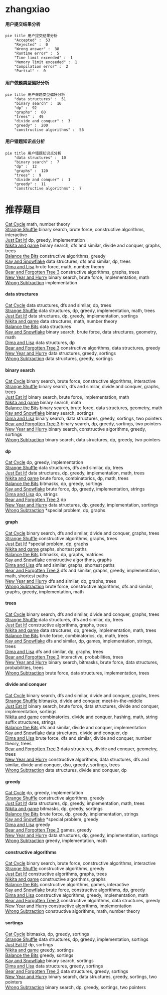 # zhangxiao
<!-- tabs:start -->
#### **用户提交结果分析**

```mermaid
pie title 用户提交结果分析
    "Accepted" :  53
    "Rejected" :  0
    "Wrong answer" :  38
    "Runtime error" :  5
    "Time limit exceeded" :  1
    "Memory limit exceeded" :  1
    "Compilation error" :  2
    "Partial" :  0
```
#### **用户做题类型偏好分析**

```mermaid
pie title 用户做题类型偏好分析
    "data structures" :  51
    "binary search" :  16
    "dp" :  92
    "graphs" :  60
    "trees" :  49
    "divide and conquer" :  3
    "greedy" :  200
    "constructive algorithms" :  56
```
#### **用户错题知识点分析**

```mermaid
pie title 用户错题知识点分析
    "data structures" :  10
    "binary search" :  7
    "dp" :  12
    "graphs" :  120
    "trees" :  9
    "divide and conquer" :  1
    "greedy" :  11
    "constructive algorithms" :  7
```
<!-- tabs:end -->
# 推荐题目
[Cat Cycle](http://codeforces.com/problemset/problem/1487/B)		math,
                        number theory		  
[Strange Shuffle](http://codeforces.com/problemset/problem/1470/C)		binary search,
                        brute force,
                        constructive algorithms,
                        interactive		  
[Just Eat It!](http://codeforces.com/problemset/problem/1285/B)		dp,
                        greedy,
                        implementation		  
[Nikita and game](http://codeforces.com/problemset/problem/842/E)		binary search,
                        dfs and similar,
                        divide and conquer,
                        graphs,
                        trees		  
[Balance the Bits](https://codeforces.com/contest/1504/problem/C)		constructive algorithms,
                        greedy		  
[Kay and Snowflake](http://codeforces.com/problemset/problem/685/B)		data structures,
                        dfs and similar,
                        dp,
                        trees		  
[Dima and Lisa](http://codeforces.com/problemset/problem/584/D)		brute force,
                        math,
                        number theory		  
[Bear and Forgotten Tree 3](http://codeforces.com/problemset/problem/639/B)		constructive algorithms,
                        graphs,
                        trees		  
[New Year and Hurry](http://codeforces.com/problemset/problem/750/A)		binary search,
                        brute force,
                        implementation,
                        math		  
[Wrong Subtraction](http://codeforces.com/problemset/problem/977/A)		implementation		  
<!-- tabs:start -->
#### **data structures**
[Cat Cycle](http://codeforces.com/problemset/problem/685/B)		data structures,
                        dfs and similar,
                        dp,
                        trees		  
[Strange Shuffle](http://codeforces.com/problemset/problem/75/D)		data structures,
                        dp,
                        greedy,
                        implementation,
                        math,
                        trees		  
[Just Eat It!](http://codeforces.com/problemset/problem/1271/D)		data structures,
                        dp,
                        greedy,
                        implementation,
                        sortings		  
[Nikita and game](https://codeforces.com/contest/447/problem/E)		data structures,
                        math,
                        number theory		  
[Balance the Bits](https://codeforces.com/contest/759/problem/C)		data structures		  
[Kay and Snowflake](http://codeforces.com/problemset/problem/1359/F)		binary search,
                        brute force,
                        data structures,
                        geometry,
                        math		  
[Dima and Lisa](http://codeforces.com/problemset/problem/1455/G)		data structures,
                        dp		  
[Bear and Forgotten Tree 3](http://codeforces.com/problemset/problem/1512/D)		constructive algorithms,
                        data structures,
                        greedy		  
[New Year and Hurry](http://codeforces.com/problemset/problem/1249/D2)		data structures,
                        greedy,
                        sortings		  
[Wrong Subtraction](http://codeforces.com/problemset/problem/845/C)		data structures,
                        greedy,
                        sortings		  
#### **binary search**
[Cat Cycle](http://codeforces.com/problemset/problem/1470/C)		binary search,
                        brute force,
                        constructive algorithms,
                        interactive		  
[Strange Shuffle](http://codeforces.com/problemset/problem/842/E)		binary search,
                        dfs and similar,
                        divide and conquer,
                        graphs,
                        trees		  
[Just Eat It!](http://codeforces.com/problemset/problem/750/A)		binary search,
                        brute force,
                        implementation,
                        math		  
[Nikita and game](https://codeforces.com/contest/701/problem/D)		binary search,
                        math		  
[Balance the Bits](http://codeforces.com/problemset/problem/1359/F)		binary search,
                        brute force,
                        data structures,
                        geometry,
                        math		  
[Kay and Snowflake](http://codeforces.com/problemset/problem/1119/D)		binary search,
                        sortings		  
[Dima and Lisa](http://codeforces.com/problemset/problem/767/D)		binary search,
                        data structures,
                        greedy,
                        sortings,
                        two pointers		  
[Bear and Forgotten Tree 3](http://codeforces.com/problemset/problem/1470/A)		binary search,
                        dp,
                        greedy,
                        sortings,
                        two pointers		  
[New Year and Hurry](http://codeforces.com/problemset/problem/1419/D1)		binary search,
                        constructive algorithms,
                        greedy,
                        sortings		  
[Wrong Subtraction](http://codeforces.com/problemset/problem/1492/C)		binary search,
                        data structures,
                        dp,
                        greedy,
                        two pointers		  
#### **dp**
[Cat Cycle](http://codeforces.com/problemset/problem/1285/B)		dp,
                        greedy,
                        implementation		  
[Strange Shuffle](http://codeforces.com/problemset/problem/685/B)		data structures,
                        dfs and similar,
                        dp,
                        trees		  
[Just Eat It!](http://codeforces.com/problemset/problem/75/D)		data structures,
                        dp,
                        greedy,
                        implementation,
                        math,
                        trees		  
[Nikita and game](http://codeforces.com/problemset/problem/1109/D)		brute force,
                        combinatorics,
                        dp,
                        math,
                        trees		  
[Balance the Bits](https://codeforces.com/contest/418/problem/B)		bitmasks,
                        dp,
                        greedy,
                        sortings		  
[Kay and Snowflake](http://codeforces.com/problemset/problem/550/A)		brute force,
                        dp,
                        greedy,
                        implementation,
                        strings		  
[Dima and Lisa](http://codeforces.com/problemset/problem/1110/H)		dp,
                        strings		  
[Bear and Forgotten Tree 3](https://codeforces.com/contest/544/problem/C)		dp		  
[New Year and Hurry](http://codeforces.com/problemset/problem/1271/D)		data structures,
                        dp,
                        greedy,
                        implementation,
                        sortings		  
[Wrong Subtraction](http://codeforces.com/problemset/problem/1346/E)		*special problem,
                        dp,
                        graphs		  
#### **graph**
[Cat Cycle](http://codeforces.com/problemset/problem/842/E)		binary search,
                        dfs and similar,
                        divide and conquer,
                        graphs,
                        trees		  
[Strange Shuffle](http://codeforces.com/problemset/problem/639/B)		constructive algorithms,
                        graphs,
                        trees		  
[Just Eat It!](http://codeforces.com/problemset/problem/1346/E)		*special problem,
                        dp,
                        graphs		  
[Nikita and game](http://codeforces.com/problemset/problem/59/E)		graphs,
                        shortest paths		  
[Balance the Bits](https://codeforces.com/contest/781/problem/D)		bitmasks,
                        dp,
                        graphs,
                        matrices		  
[Kay and Snowflake](https://codeforces.com/contest/1020/problem/E)		constructive algorithms,
                        graphs		  
[Dima and Lisa](http://codeforces.com/problemset/problem/954/D)		dfs and similar,
                        graphs,
                        shortest paths		  
[Bear and Forgotten Tree 3](http://codeforces.com/problemset/problem/520/B)		dfs and similar,
                        graphs,
                        greedy,
                        implementation,
                        math,
                        shortest paths		  
[New Year and Hurry](http://codeforces.com/problemset/problem/1238/F)		dfs and similar,
                        dp,
                        graphs,
                        trees		  
[Wrong Subtraction](http://codeforces.com/problemset/problem/1487/C)		brute force,
                        constructive algorithms,
                        dfs and similar,
                        graphs,
                        greedy,
                        implementation,
                        math		  
#### **trees**
[Cat Cycle](http://codeforces.com/problemset/problem/842/E)		binary search,
                        dfs and similar,
                        divide and conquer,
                        graphs,
                        trees		  
[Strange Shuffle](http://codeforces.com/problemset/problem/685/B)		data structures,
                        dfs and similar,
                        dp,
                        trees		  
[Just Eat It!](http://codeforces.com/problemset/problem/639/B)		constructive algorithms,
                        graphs,
                        trees		  
[Nikita and game](http://codeforces.com/problemset/problem/75/D)		data structures,
                        dp,
                        greedy,
                        implementation,
                        math,
                        trees		  
[Balance the Bits](http://codeforces.com/problemset/problem/1109/D)		brute force,
                        combinatorics,
                        dp,
                        math,
                        trees		  
[Kay and Snowflake](http://codeforces.com/problemset/problem/455/B)		dfs and similar,
                        dp,
                        games,
                        implementation,
                        strings,
                        trees		  
[Dima and Lisa](http://codeforces.com/problemset/problem/1238/F)		dfs and similar,
                        dp,
                        graphs,
                        trees		  
[Bear and Forgotten Tree 3](http://codeforces.com/problemset/problem/1438/F)		interactive,
                        probabilities,
                        trees		  
[New Year and Hurry](http://codeforces.com/problemset/problem/1479/D)		binary search,
                        bitmasks,
                        brute force,
                        data structures,
                        probabilities,
                        trees		  
[Wrong Subtraction](http://codeforces.com/problemset/problem/1511/C)		brute force,
                        data structures,
                        implementation,
                        trees		  
#### **divide and conquer**
[Cat Cycle](http://codeforces.com/problemset/problem/842/E)		binary search,
                        dfs and similar,
                        divide and conquer,
                        graphs,
                        trees		  
[Strange Shuffle](http://codeforces.com/problemset/problem/888/E)		bitmasks,
                        divide and conquer,
                        meet-in-the-middle		  
[Just Eat It!](http://codeforces.com/problemset/problem/1461/D)		binary search,
                        brute force,
                        data structures,
                        divide and conquer,
                        implementation,
                        sortings		  
[Nikita and game](http://codeforces.com/problemset/problem/1466/G)		combinatorics,
                        divide and conquer,
                        hashing,
                        math,
                        string suffix structures,
                        strings		  
[Balance the Bits](http://codeforces.com/problemset/problem/1490/D)		dfs and similar,
                        divide and conquer,
                        implementation		  
[Kay and Snowflake](https://codeforces.com/contest/1483/problem/C)		data structures,
                        divide and conquer,
                        dp		  
[Dima and Lisa](http://codeforces.com/problemset/problem/1491/E)		brute force,
                        dfs and similar,
                        divide and conquer,
                        number theory,
                        trees		  
[Bear and Forgotten Tree 3](http://codeforces.com/problemset/problem/1303/G)		data structures,
                        divide and conquer,
                        geometry,
                        trees		  
[New Year and Hurry](http://codeforces.com/problemset/problem/1494/D)		constructive algorithms,
                        data structures,
                        dfs and similar,
                        divide and conquer,
                        dsu,
                        greedy,
                        sortings,
                        trees		  
[Wrong Subtraction](http://codeforces.com/problemset/problem/1482/E)		data structures,
                        divide and conquer,
                        dp		  
#### **greedy**
[Cat Cycle](http://codeforces.com/problemset/problem/1285/B)		dp,
                        greedy,
                        implementation		  
[Strange Shuffle](https://codeforces.com/contest/1504/problem/C)		constructive algorithms,
                        greedy		  
[Just Eat It!](http://codeforces.com/problemset/problem/75/D)		data structures,
                        dp,
                        greedy,
                        implementation,
                        math,
                        trees		  
[Nikita and game](https://codeforces.com/contest/418/problem/B)		bitmasks,
                        dp,
                        greedy,
                        sortings		  
[Balance the Bits](http://codeforces.com/problemset/problem/550/A)		brute force,
                        dp,
                        greedy,
                        implementation,
                        strings		  
[Kay and Snowflake](http://codeforces.com/problemset/problem/1346/B)		*special problem,
                        greedy		  
[Dima and Lisa](http://codeforces.com/problemset/problem/870/B)		greedy		  
[Bear and Forgotten Tree 3](https://codeforces.com/contest/820/problem/C)		games,
                        greedy		  
[New Year and Hurry](http://codeforces.com/problemset/problem/1271/D)		data structures,
                        dp,
                        greedy,
                        implementation,
                        sortings		  
[Wrong Subtraction](http://codeforces.com/problemset/problem/1062/C)		greedy,
                        implementation,
                        math		  
#### **constructive algorithms**
[Cat Cycle](http://codeforces.com/problemset/problem/1470/C)		binary search,
                        brute force,
                        constructive algorithms,
                        interactive		  
[Strange Shuffle](https://codeforces.com/contest/1504/problem/C)		constructive algorithms,
                        greedy		  
[Just Eat It!](http://codeforces.com/problemset/problem/639/B)		constructive algorithms,
                        graphs,
                        trees		  
[Nikita and game](https://codeforces.com/contest/1020/problem/E)		constructive algorithms,
                        graphs		  
[Balance the Bits](http://codeforces.com/problemset/problem/1100/D)		constructive algorithms,
                        games,
                        interactive		  
[Kay and Snowflake](http://codeforces.com/problemset/problem/1373/E)		brute force,
                        constructive algorithms,
                        dp,
                        greedy		  
[Dima and Lisa](http://codeforces.com/problemset/problem/1313/B)		constructive algorithms,
                        greedy,
                        implementation,
                        math		  
[Bear and Forgotten Tree 3](http://codeforces.com/problemset/problem/1512/D)		constructive algorithms,
                        data structures,
                        greedy		  
[New Year and Hurry](http://codeforces.com/problemset/problem/676/A)		constructive algorithms,
                        implementation		  
[Wrong Subtraction](https://codeforces.com/contest/1243/problem/C)		constructive algorithms,
                        math,
                        number theory		  
#### **sortings**
[Cat Cycle](https://codeforces.com/contest/418/problem/B)		bitmasks,
                        dp,
                        greedy,
                        sortings		  
[Strange Shuffle](http://codeforces.com/problemset/problem/1271/D)		data structures,
                        dp,
                        greedy,
                        implementation,
                        sortings		  
[Just Eat It!](http://codeforces.com/problemset/problem/559/E)		dp,
                        sortings		  
[Nikita and game](http://codeforces.com/problemset/problem/1102/B)		greedy,
                        sortings		  
[Balance the Bits](http://codeforces.com/problemset/problem/379/C)		greedy,
                        sortings		  
[Kay and Snowflake](http://codeforces.com/problemset/problem/1119/D)		binary search,
                        sortings		  
[Dima and Lisa](http://codeforces.com/problemset/problem/1249/D2)		data structures,
                        greedy,
                        sortings		  
[Bear and Forgotten Tree 3](http://codeforces.com/problemset/problem/845/C)		data structures,
                        greedy,
                        sortings		  
[New Year and Hurry](http://codeforces.com/problemset/problem/767/D)		binary search,
                        data structures,
                        greedy,
                        sortings,
                        two pointers		  
[Wrong Subtraction](http://codeforces.com/problemset/problem/1470/A)		binary search,
                        dp,
                        greedy,
                        sortings,
                        two pointers		  
<!-- tabs:end -->
